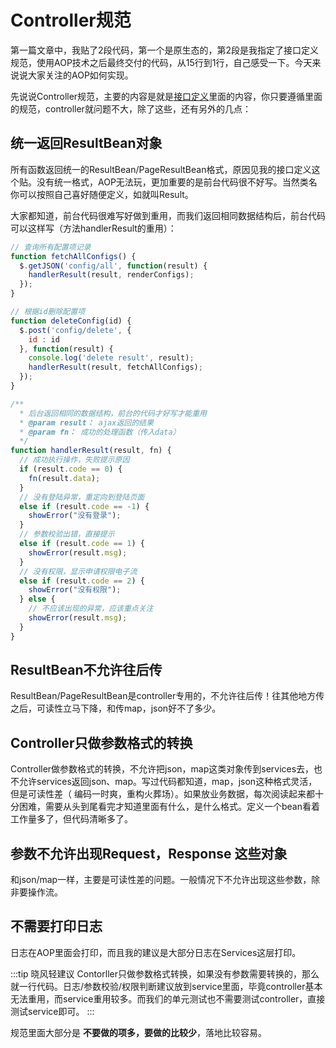 # Controller规范

第一篇文章中，我贴了2段代码，第一个是原生态的，第2段是我指定了接口定义规范，使用AOP技术之后最终交付的代码，从15行到1行，自己感受一下。今天来说说大家关注的AOP如何实现。


先说说Controller规范，主要的内容是就是[接口定义][2]里面的内容，你只要遵循里面的规范，controller就问题不大，除了这些，还有另外的几点：


## 统一返回ResultBean对象

所有函数返回统一的ResultBean/PageResultBean格式，原因见我的接口定义这个贴。没有统一格式，AOP无法玩，更加重要的是前台代码很不好写。当然类名你可以按照自己喜好随便定义，如就叫Result。

大家都知道，前台代码很难写好做到重用，而我们返回相同数据结构后，前台代码可以这样写（方法handlerResult的重用）：

```javascript
// 查询所有配置项记录
function fetchAllConfigs() {
  $.getJSON('config/all', function(result) {
    handlerResult(result, renderConfigs);
  });
}

// 根据id删除配置项
function deleteConfig(id) {
  $.post('config/delete', {
    id : id
  }, function(result) {
    console.log('delete result', result);
    handlerResult(result, fetchAllConfigs);
  });
}

/**
  * 后台返回相同的数据结构，前台的代码才好写才能重用
  * @param result： ajax返回的结果
  * @param fn： 成功的处理函数（传入data）
  */
function handlerResult(result, fn) {
  // 成功执行操作，失败提示原因
  if (result.code == 0) {
    fn(result.data);
  }
  // 没有登陆异常，重定向到登陆页面
  else if (result.code == -1) {
    showError("没有登录");
  }
  // 参数校验出错，直接提示
  else if (result.code == 1) {
    showError(result.msg);
  }
  // 没有权限，显示申请权限电子流
  else if (result.code == 2) {
    showError("没有权限");	
  } else {
    // 不应该出现的异常，应该重点关注
    showError(result.msg);
  }
}
```

## ResultBean不允许往后传

ResultBean/PageResultBean是controller专用的，不允许往后传！往其他地方传之后，可读性立马下降，和传map，json好不了多少。

## Controller只做参数格式的转换

Controller做参数格式的转换，不允许把json，map这类对象传到services去，也不允许services返回json、map。写过代码都知道，map，json这种格式灵活，但是可读性差（
编码一时爽，重构火葬场）。如果放业务数据，每次阅读起来都十分困难，需要从头到尾看完才知道里面有什么，是什么格式。定义一个bean看着工作量多了，但代码清晰多了。



## 参数不允许出现Request，Response 这些对象

和json/map一样，主要是可读性差的问题。一般情况下不允许出现这些参数，除非要操作流。


## 不需要打印日志

日志在AOP里面会打印，而且我的建议是大部分日志在Services这层打印。

:::tip 晓风轻建议
Contorller只做参数格式转换，如果没有参数需要转换的，那么就一行代码。日志/参数校验/权限判断建议放到service里面，毕竟controller基本无法重用，而service重用较多。而我们的单元测试也不需要测试controller，直接测试service即可。
:::

规范里面大部分是 **不要做的项多，要做的比较少**，落地比较容易。



  [1]: http://www.imooc.com/article/27569
  [2]: http://www.imooc.com/article/27664
  [3]: //img.mukewang.com/5ae2af5a0001051b07090460.jpg
  [4]: https://github.com/xwjie/PLMCodeTemplate
